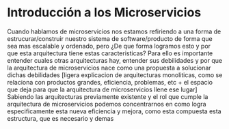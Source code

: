 # Introducción a los Microservicios
Cuando hablamos de microservicios nos estamos refiriendo a una forma de estrucurar/construir nuestro sistema de software/producto de forma que sea mas escalable y ordenado, pero ¿De que forma logramos esto y por que esta arquitectura tiene estas caracteristicas?
Para ello es importante entender cuales otras arquitecturas hay, entender sus debilidades y por que la arquitectura de microservicios nace como una propuesta a solucionar dichas debilidades
[ligera explicacion de arquitecturas monoliticas, como se relaciona con productos grandes, eficiencia, problemas, etc + el espacio que deja para que la arquitectura de microservicios llene ese lugar]
Sabiendo las arquitecturas previamente existente y el rol que cumple la arquitectura de microservicios podemos concentrarnos en como logra especificamente esta nueva eficiencia y mejora, como esta compuesta esta estructura, que es necesario y demas
